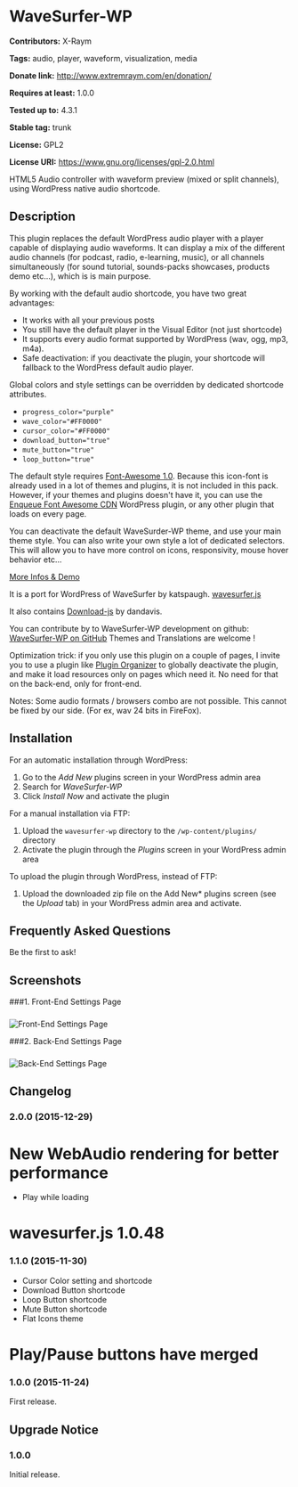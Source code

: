 # WaveSurfer-WP #
**Contributors:** X-Raym

**Tags:** audio, player, waveform, visualization, media

**Donate link:** http://www.extremraym.com/en/donation/

**Requires at least:** 1.0.0

**Tested up to:** 4.3.1

**Stable tag:** trunk

**License:** GPL2

**License URI:** https://www.gnu.org/licenses/gpl-2.0.html


HTML5 Audio controller with waveform preview (mixed or split channels), using WordPress native audio shortcode.

## Description ##
This plugin replaces the default WordPress audio player with a player capable of displaying audio waveforms. It can display a mix of the different audio channels (for podcast, radio, e-learning, music), or all channels simultaneously (for sound tutorial, sounds-packs showcases, products demo etc...), which is is main purpose.

By working with the default audio shortcode, you have two great advantages:

*   It works with all your previous posts
*   You still have the default player in the Visual Editor (not just shortcode)
*   It supports every audio format supported by WordPress (wav, ogg, mp3, m4a).
*   Safe deactivation: if you deactivate the plugin, your shortcode will fallback to the WordPress default audio player.

Global colors and style settings can be overridden by dedicated shortcode attributes.

*   `progress_color="purple"`
*   `wave_color="#FF0000"`
*   `cursor_color="#FF0000"`
*   `download_button="true"`
*   `mute_button="true"`
*   `loop_button="true"`

The default style requires [Font-Awesome 1.0](https://fortawesome.github.io/). Because this icon-font is already used in a lot of themes and plugins, it is not included in this pack. However, if your themes and plugins doesn't have it, you can use the [Enqueue Font Awesome CDN](https://wordpress.org/plugins/font-awesome-4-menus/) WordPress plugin, or any other plugin that loads on every page.

You can deactivate the default WaveSurder-WP theme, and use your main theme style.
You can also write your own style a lot of dedicated selectors. This will allow you to have more control on icons, responsivity, mouse hover behavior etc...

[More Infos & Demo](http://www.extremraym.com/en/wavesurfer-wp)

It is a port for WordPress of WaveSurfer by katspaugh.
[wavesurfer.js](http://wavesurfer-js.org/)

It also contains [Download-js](http://danml.com/download.html) by dandavis.

You can contribute by to WaveSurfer-WP development on github:
[WaveSurfer-WP on GitHub](https://github.com/x-raym/wavesurfer-wp)
Themes and Translations are welcome !

Optimization trick: if you only use this plugin on a couple of pages, I invite you to use a plugin like [Plugin Organizer](https://wordpress.org/plugins/plugin-organizer/) to globally deactivate the plugin, and make it load resources only on pages which need it.
No need for that on the back-end, only for front-end.

Notes: Some audio formats / browsers combo are not possible. This cannot be fixed by our side. (For ex, wav 24 bits in FireFox).

## Installation ##
For an automatic installation through WordPress:

1. Go to the *Add New* plugins screen in your WordPress admin area
1. Search for *WaveSurfer-WP*
1. Click *Install Now* and activate the plugin

For a manual installation via FTP:

1. Upload the `wavesurfer-wp` directory to the `/wp-content/plugins/` directory
1. Activate the plugin through the *Plugins* screen in your WordPress admin area

To upload the plugin through WordPress, instead of FTP:

1. Upload the downloaded zip file on the Add New* plugins screen (see the *Upload* tab) in your WordPress admin area and activate.

## Frequently Asked Questions ##
Be the first to ask!

## Screenshots ##
###1. Front-End Settings Page
###
![Front-End Settings Page
](https://ps.w.org/wavesurfer-wp/assets/screenshot-1.png)

###2. Back-End Settings Page
###
![Back-End Settings Page
](https://ps.w.org/wavesurfer-wp/assets/screenshot-2.png)


## Changelog ##
### 2.0.0 (2015-12-29) ###
# New WebAudio rendering for better performance
+ Play while loading
# wavesurfer.js 1.0.48

### 1.1.0 (2015-11-30) ###
+ Cursor Color setting and shortcode
+ Download Button shortcode
+ Loop Button shortcode
+ Mute Button shortcode
+ Flat Icons theme
# Play/Pause buttons have merged

### 1.0.0 (2015-11-24) ###
First release.

## Upgrade Notice ##
### 1.0.0 ###
Initial release.
